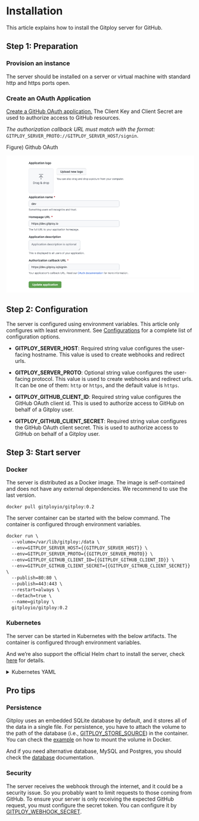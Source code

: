 # Installation

This article explains how to install the Gitploy server for GitHub.

## Step 1: Preparation

### Provision an instance

The server should be installed on a server or virtual machine with standard http and https ports open. 

### Create an OAuth Application

[Create a GitHub OAuth application.](https://docs.github.com/en/developers/apps/building-oauth-apps/creating-an-oauth-app) The Client Key and Client Secret are used to authorize access to GitHub resources.

*The authorization callback URL must match with the format:* `GITPLOY_SERVER_PROTO://GITPLOY_SERVER_HOST/signin`.

Figure) Github OAuth

![Github OAuth](../images/github-oauth.png)

## Step 2: Configuration

The server is configured using environment variables. This article only configures with least environment. See [Configurations](../references/configurations.md) for a complete list of configuration options.

* **GITPLOY_SERVER_HOST**: 
Required string value configures the user-facing hostname. This value is used to create webhooks and redirect urls. 

* **GITPLOY_SERVER_PROTO**: 
Optional string value configures the user-facing protocol. This value is used to create webhooks and redirect urls. It can be one of them: `http` or `https`, and the default value is `https`.

* **GITPLOY_GITHUB_CLIENT_ID**:
Required string value configures the GitHub OAuth client id. This is used to authorize access to GitHub on behalf of a Gitploy user.

* **GITPLOY_GITHUB_CLIENT_SECRET**:
Required string value configures the GitHub OAuth client secret. This is used to authorize access to GitHub on behalf of a Gitploy user.

## Step 3: Start server

### Docker

The server is distributed as a Docker image. The image is self-contained and does not have any external dependencies. We recommend to use the last version.

```
docker pull gitployio/gitploy:0.2
```

The server container can be started with the below command. The container is configured through environment variables.

```shell
docker run \
  --volume=/var/lib/gitploy:/data \
  --env=GITPLOY_SERVER_HOST={{GITPLOY_SERVER_HOST}} \
  --env=GITPLOY_SERVER_PROTO={{GITPLOY_SERVER_PROTO}} \
  --env=GITPLOY_GITHUB_CLIENT_ID={{GITPLOY_GITHUB_CLIENT_ID}} \
  --env=GITPLOY_GITHUB_CLIENT_SECRET={{GITPLOY_GITHUB_CLIENT_SECRET}} \
  --publish=80:80 \
  --publish=443:443 \
  --restart=always \
  --detach=true \
  --name=gitploy \
  gitployio/gitploy:0.2
```

### Kubernetes

The server can be started in Kubernetes with the below artifacts. The container is configured through environment variables.

And we’re also support the official Helm chart to install the server, check [here](https://github.com/gitploy-io/helm-chart) for details.

<details>
<summary>Kubernetes YAML</summary>

```yaml
apiVersion: v1
kind: Service
metadata:
  name: gitploy
  labels:
    app.kubernetes.io/name: gitploy
spec:
  type: ClusterIP
  ports:
    - port: 80
      targetPort: http
      protocol: TCP
      name: http
  selector:
    app.kubernetes.io/name: gitploy
---
apiVersion: apps/v1
kind: Deployment
metadata:
  name: gitploy
  labels:
    app.kubernetes.io/name: gitploy
spec:
  replicas: 1
  selector:
    matchLabels:
      app.kubernetes.io/name: gitploy
  template:
    metadata:
      labels:
        app.kubernetes.io/name: gitploy
    spec:
      containers:
        - name: gitploy-server
          image: "gitployio/gitploy:0.2"
          imagePullPolicy: IfNotPresent
          ports:
            - name: http
              containerPort: 80
              protocol: TCP
          # Fill out values of environments
          env:
            - name: GITPLOY_SERVER_HOST
              value: ""
            - name: GITPLOY_SERVER_PROTO
              value: ""
            - name: GITPLOY_GITHUB_CLIENT_ID
              value: ""
            - name: GITPLOY_GITHUB_CLIENT_SECRET
              value: ""
```
</details>

## Pro tips

### Persistence

Gitploy uses an embedded SQLite database by default, and it stores all of the data in a single file. For persistence, you have to attach the volume to the path of the database (i.e., [GITPLOY_STORE_SOURCE](../references/GITPLOY_STORE_SOURCE.md)) in the container. You can check the [example](https://docs.docker.com/get-started/05_persisting_data/#persist-the-todo-data) on how to mount the volume in Docker.

And if you need alternative database, MySQL and Postgres, you should check the [database](database.md) documentation.

### Security 

The server receives the webhook through the internet, and it could be a security issue. So you probably want to limit requests to those coming from GitHub. To ensure your server is only receiving the expected GitHub request, you must configure the secret token. You can configure it by [GITPLOY_WEBHOOK_SECRET](../references/GITPLOY_WEBHOOK_SECRET.md).
